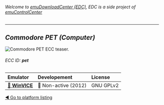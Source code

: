 ###### Welcome to [emuDownloadCenter (EDC)](https://github.com/PhoenixInteractiveNL/emuDownloadCenter/wiki/), EDC is a side project of [emuControlCenter](https://github.com/PhoenixInteractiveNL/emuControlCenter/wiki/)
***
## _Commodore PET (Computer)_
![](https://raw.githubusercontent.com/wiki/PhoenixInteractiveNL/emuDownloadCenter/images_platform/ecc_pet_teaser.png "Commodore PET ECC teaser.")
###### ECC ID: **pet**

| Emulator | Developement | License |
|:---------|:-------------|:--------|
| [:file_folder: **WinVICE**](https://github.com/PhoenixInteractiveNL/emuDownloadCenter/wiki/Emulator-winvice#menu) | :red_circle: Non-active (2012) | GNU GPLv2 |

[:arrow_backward: Go to platform listing](https://github.com/PhoenixInteractiveNL/emuDownloadCenter/wiki/EDC-Platform-List)
